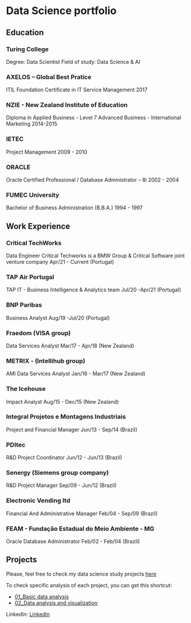 # Data Science portfolio

## Education

### Turing College
Degree: Data Scientist
Field of study: Data Science & AI

### AXELOS – Global Best Pratice
ITIL Foundation Certificate in IT Service Management
2017

### NZIE - New Zealand Institute of Education
Diploma in Applied Business - Level 7
Advanced Business - International Marketing
2014-2015

### IETEC
Project Management
2009 - 2010

### ORACLE
Oracle Certified Professional / Database Administrator – 8i
2002 - 2004

### FUMEC University
Bachelor of Business Administration (B.B.A.)
1994 - 1997

## Work Experience

### Critical TechWorks
Data Engineer
Critical Techworks is a BMW Group & Critical Software joint venture company
Apr/21 - Current
(Portugal)

### TAP Air Portugal
TAP IT - Business Intelligence & Analytics team
Jul/20 -Apr/21
(Portugal)

### BNP Paribas
Business Analyst
Aug/19 -Jul/20
(Portugal)

### Fraedom (VISA group)
Data Services Analyst
Mar/17 - Apr/18
(New Zealand)

### METRIX - (Intellihub group)
AMI Data Services Analyst
Jan/16 - Mar/17
(New Zealand)

### The Icehouse
Impact Analyst
Aug/15 - Dec/15
(New Zealand)

### Integral Projetos e Montagens Industriais
Project and Financial Manager
Jun/13 - Sep/14
(Brazil)

### PDItec
R&D Project Coordinator
Jun/12 - Jun/13
(Brazil)

### Senergy (Siemens group company)
R&D Project Manager
Sep/09 - Jun/12
(Brazil)

### Electronic Vending ltd
Financial And Administrative Manager
Feb/04 - Sep/09
(Brazil)

### FEAM - Fundação Estadual do Meio Ambiente - MG 
Oracle Database Administrator
Feb/02 - Feb/04
(Brazil)

## Projects

Please, feel free to check my data science study projects [here](https://github.com/fachapuis/portfolio/tree/476c1dc374df8762d290cd8c9149246ad485407b/ds_projects)

To check specific analysis of each project, you can get this shortcut:

- [01_Basic data analysis](https://github.com/fachapuis/portfolio/tree/main/ds_projects/01_Basic%20data%20analysis/analytical/analysis.ipynb)
- [02_Data analysis and visualization](https://github.com/fachapuis/portfolio/tree/main/ds_projects/02_Data%20analysis%20and%20visualization/analytical/analysis.ipynb)

LinkedIn: [LinkedIn](https://www.linkedin.com/in/fabiano-chapuis-de-oliveira/)
